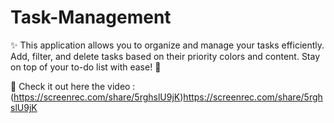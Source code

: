 # Task-Management
✨ This application allows you to organize and manage your tasks efficiently. Add, filter, and delete tasks based on their priority colors and content. Stay on top of your to-do list with ease! 💪

🔗 Check it out here the video : (https://screenrec.com/share/5rghslU9jK)https://screenrec.com/share/5rghslU9jK
